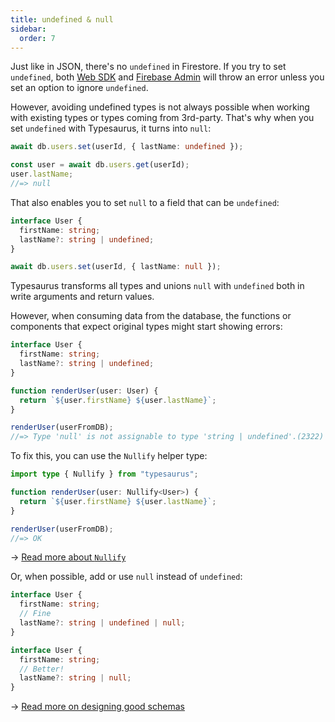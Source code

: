 ```yaml
---
title: undefined & null
sidebar:
  order: 7
---
```


Just like in JSON, there's no `undefined` in Firestore. If you try to set `undefined`, both [Web SDK](https://firebase.google.com/docs/reference/js/firestore_.firestoresettings.md#firestoresettingsignoreundefinedproperties) and [Firebase Admin](https://firebase.google.com/docs/reference/node/firebase.firestore.Settings#optional-ignoreundefinedproperties) will throw an error unless you set an option to ignore `undefined`.

However, avoiding undefined types is not always possible when working with existing types or types coming from 3rd-party. That's why when you set `undefined` with Typesaurus, it turns into `null`:

```ts
await db.users.set(userId, { lastName: undefined });

const user = await db.users.get(userId);
user.lastName;
//=> null
```

That also enables you to set `null` to a field that can be `undefined`:

```ts
interface User {
  firstName: string;
  lastName?: string | undefined;
}

await db.users.set(userId, { lastName: null });
```

Typesaurus transforms all types and unions `null` with `undefined` both in write arguments and return values.

However, when consuming data from the database, the functions or components that expect original types might start showing errors:

```ts
interface User {
  firstName: string;
  lastName?: string | undefined;
}

function renderUser(user: User) {
  return `${user.firstName} ${user.lastName}`;
}

renderUser(userFromDB);
//=> Type 'null' is not assignable to type 'string | undefined'.(2322)
```

To fix this, you can use the `Nullify` helper type:

```ts
import type { Nullify } from "typesaurus";

function renderUser(user: Nullify<User>) {
  return `${user.firstName} ${user.lastName}`;
}

renderUser(userFromDB);
//=> OK
```

→ [Read more about `Nullify`](/types/nullify/)

Or, when possible, add or use `null` instead of `undefined`:

```ts
interface User {
  firstName: string;
  // Fine
  lastName?: string | undefined | null;
}

interface User {
  firstName: string;
  // Better!
  lastName?: string | null;
}
```

→ [Read more on designing good schemas](/advanced/core/designing/)
